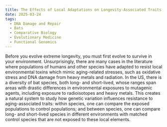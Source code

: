 ```yaml
---
title: The Effects of Local Adaptations on Longevity-Associated Traits
date: 2025-03-24
tags:
  - DNA Damage and Repair
  - Bats
  - Comparative Biology
  - Evolutionary Medicine
  - Functional Genomics
---
```


Before you evolve extreme longevity, you must first evolve to survive in your environment. Unsurprisingly, there are many cases in the literature where populations of humans and other species have adapted to resist local environmental toxins which mimic aging-related stresses, such as oxidative stress and DNA damage from heavy metals and radiation. In the US, there is a diversity of bat species, both long- and short-lived, whose ranges span areas with drastic differences in environmental exposures to mutagenic agents, including exposure to radioisotopes and heavy metals. This creates a natural system to study how genetic variation influences resistance to aging-associated traits: within species, one can compare the exposed populations to control populations; and between species, one can compare long- and short-lived species in different environments with matched control species that are not exposed to these local elements.  

<!--more-->
